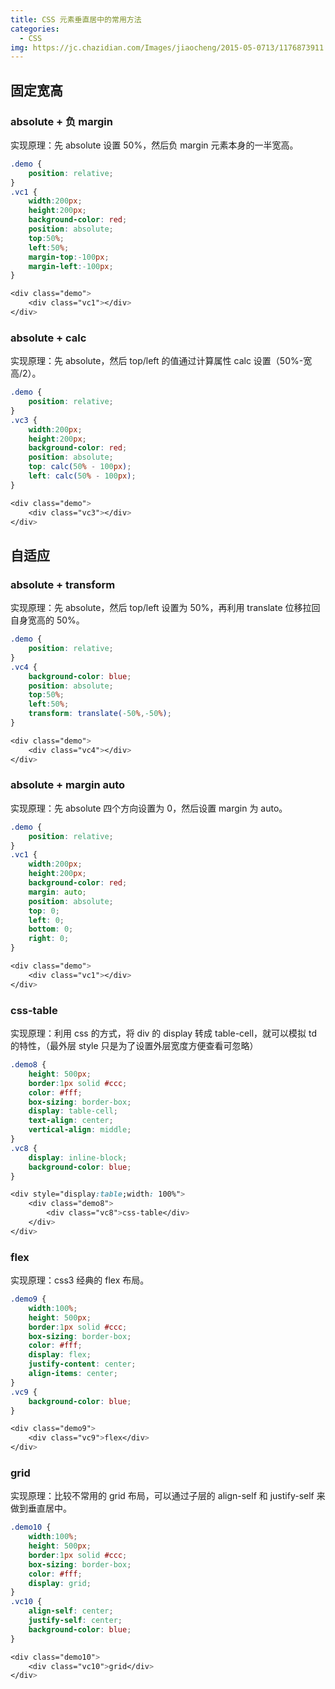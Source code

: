 ```yaml
---
title: CSS 元素垂直居中的常用方法
categories:
  - CSS
img: https://jc.chazidian.com/Images/jiaocheng/2015-05-0713/1176873911.jpg
---
```


## 固定宽高

### absolute + 负 margin

实现原理：先 absolute 设置 50%，然后负 margin 元素本身的一半宽高。

```css
.demo {
    position: relative;
}
.vc1 {
    width:200px;
    height:200px;
    background-color: red;
    position: absolute;
    top:50%;
    left:50%;
    margin-top:-100px;
    margin-left:-100px;
}

<div class="demo">
    <div class="vc1"></div>
</div>
```

### absolute + calc

实现原理：先 absolute，然后 top/left 的值通过计算属性 calc 设置（50%-宽高/2）。

```css
.demo {
    position: relative;
}
.vc3 {
    width:200px;
    height:200px;
    background-color: red;
    position: absolute;
    top: calc(50% - 100px);
    left: calc(50% - 100px);
}

<div class="demo">
    <div class="vc3"></div>
</div>
```

## 自适应

### absolute + transform

实现原理：先 absolute，然后 top/left 设置为 50%，再利用 translate 位移拉回自身宽高的 50%。

```css
.demo {
    position: relative;
}
.vc4 {
    background-color: blue;
    position: absolute;
    top:50%;
    left:50%;
    transform: translate(-50%,-50%);
}

<div class="demo">
    <div class="vc4"></div>
</div>
```

### absolute + margin auto

实现原理：先 absolute 四个方向设置为 0，然后设置 margin 为 auto。

```css
.demo {
    position: relative;
}
.vc1 {
    width:200px;
    height:200px;
    background-color: red;
    margin: auto;
    position: absolute;
    top: 0;
    left: 0;
    bottom: 0;
    right: 0;
}

<div class="demo">
    <div class="vc1"></div>
</div>
```

### css-table

实现原理：利用 css 的方式，将 div 的 display 转成 table-cell，就可以模拟 td 的特性，（最外层 style 只是为了设置外层宽度方便查看可忽略）

```css
.demo8 {
    height: 500px;
    border:1px solid #ccc;
    color: #fff;
    box-sizing: border-box;
    display: table-cell;
    text-align: center;
    vertical-align: middle;
}
.vc8 {
    display: inline-block;
    background-color: blue;
}

<div style="display:table;width: 100%">
    <div class="demo8">
        <div class="vc8">css-table</div>
    </div>
</div>
```

### flex

实现原理：css3 经典的 flex 布局。

```css
.demo9 {
    width:100%;
    height: 500px;
    border:1px solid #ccc;
    box-sizing: border-box;
    color: #fff;
    display: flex;
    justify-content: center;
    align-items: center;
}
.vc9 {
    background-color: blue;
}

<div class="demo9">
    <div class="vc9">flex</div>
</div>
```

### grid

实现原理：比较不常用的 grid 布局，可以通过子层的 align-self 和 justify-self 来做到垂直居中。

```css
.demo10 {
    width:100%;
    height: 500px;
    border:1px solid #ccc;
    box-sizing: border-box;
    color: #fff;
    display: grid;
}
.vc10 {
    align-self: center;
    justify-self: center;
    background-color: blue;
}

<div class="demo10">
    <div class="vc10">grid</div>
</div>
```
